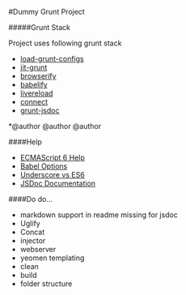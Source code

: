 #Dummy Grunt Project

#####Grunt Stack

Project uses following grunt stack

 - [load-grunt-configs](https://github.com/creynders/load-grunt-configs)
 - [jit-grunt](https://www.npmjs.com/package/jit-grunt)
 - [browserify](https://github.com/jmreidy/grunt-browserify)
 - [babelify](https://github.com/babel/babelify)
 - [livereload](https://github.com/gruntjs/grunt-contrib-livereload)
 - [connect](https://github.com/gruntjs/grunt-contrib-connect)
 - [grunt-jsdoc](https://github.com/krampstudio/grunt-jsdoc)

*@author
@author
@author

####Help
- [ECMAScript 6 Help](https://www.sitepoint.com/?s=ecmascript+6)
- [Babel Options](http://babeljs.io/docs/usage/options/)
- [Underscore vs ES6](https://www.reindex.io/blog/you-might-not-need-underscore/)
- [JSDoc Documentation](http://usejsdoc.org/)



####Do do...
- markdown support in readme missing for jsdoc
- Uglify
- Concat
- injector
- webserver
- yeomen templating
- clean
- build
- folder structure





